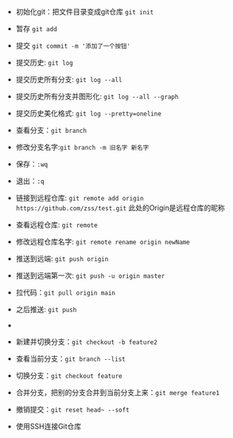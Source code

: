 - 初始化git：把文件目录变成git仓库 `git init`
- 暂存 `git add`
- 提交 `git commit -m '添加了一个按钮'`
- 提交历史: `git log`
- 提交历史所有分支: `git log --all`
- 提交历史所有分支并图形化: `git log --all --graph`
- 提交历史美化格式: `git log --pretty=oneline`
- 查看分支：`git branch`
- 修改分支名字:`git branch -m 旧名字 新名字`
- 保存：`:wq`
- 退出：`:q`

- 链接到远程仓库: `git remote add origin https://github.com/zss/test.git` 此处的Origin是远程仓库的昵称
- 查看远程仓库: `git remote`
- 修改远程仓库名字: `git remote rename origin newName`
- 推送到远端: `git push origin`
- 推送到远端第一次: `git push -u origin master`
- 拉代码：`git pull origin main`
- 之后推送: `git push`
- 


- 新建并切换分支：`git checkout -b feature2`
- 查看当前分支：`git branch --list`
- 切换分支：`git checkout feature`
- 合并分支，把别的分支合并到当前分支上来：`git merge feature1`


- 撤销提交：`git reset head~ --soft`

- 使用SSH连接Git仓库